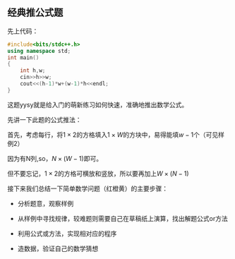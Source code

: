 ## 经典推公式题

先上代码：

```cpp
#include<bits/stdc++.h>
using namespace std;
int main()
{
	int h,w;
	cin>>h>>w;
	cout<<(h-1)*w+(w-1)*h<<endl;
}
```

这题yysy就是给入门的萌新练习如何快速，准确地推出数学公式。

先讲一下此题的公式推法：

首先，考虑每行，将$1×2$的方格填入$1×W$的方块中，易得能填$w-1$个（可见样例2）

因为有N列,so，$N×(W-1)$即可。

但不要忘记，$1×2$的方格可横放和竖放，所以要再加上$W×(N-1)$

接下来我们总结一下简单数学问题（红橙黄）的主要步骤：

- 分析题意，观察样例

- 从样例中寻找规律，较难题则需要自己在草稿纸上演算，找出解题公式or方法

- 利用公式或方法，实现相对应的程序

- 造数据，验证自己的数学猜想